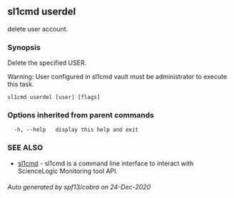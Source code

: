 ## sl1cmd userdel

delete user account.

### Synopsis

Delete the specified USER.

Warning:
  User configured in sl1cmd vault must be administrator to execute this task.

```
sl1cmd userdel [user] [flags]
```

### Options inherited from parent commands

```
  -h, --help   display this help and exit
```

### SEE ALSO

* [sl1cmd](sl1cmd.md)	 - sl1cmd is a command line interface to interact with ScienceLogic Monitoring tool API.

###### Auto generated by spf13/cobra on 24-Dec-2020
